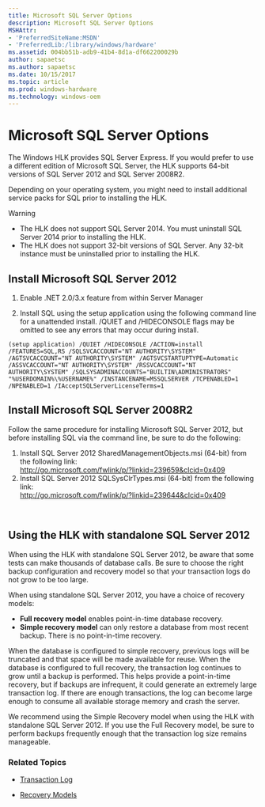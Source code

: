 ```yaml
---
title: Microsoft SQL Server Options
description: Microsoft SQL Server Options
MSHAttr:
- 'PreferredSiteName:MSDN'
- 'PreferredLib:/library/windows/hardware'
ms.assetid: 004bb51b-adb9-41b4-8d1a-df662200029b
author: sapaetsc
ms.author: sapaetsc
ms.date: 10/15/2017
ms.topic: article
ms.prod: windows-hardware
ms.technology: windows-oem
---
```



# Microsoft SQL Server Options

The Windows HLK provides SQL Server Express. If you would prefer to use a different edition of Microsoft SQL Server, the HLK supports 64-bit versions of SQL Server 2012 and SQL Server 2008R2.

Depending on your operating system, you might need to install additional service packs for SQL prior to installing the HLK.

>[!WARNING]
>- The HLK does not support SQL Server 2014. You must uninstall SQL Server 2014 prior to installing the HLK.
>- The HLK does not support 32-bit versions of SQL Server. Any 32-bit instance must be uninstalled prior to installing the HLK.

## Install Microsoft SQL Server 2012 

1.  Enable .NET 2.0/3.x feature from within Server Manager

2. Install SQL using the setup application using the following command line for a unattended install. /QUIET and /HIDECONSOLE flags may be omitted to see any errors that may occur during install.

``` syntax
(setup application) /QUIET /HIDECONSOLE /ACTION=install /FEATURES=SQL,RS /SQLSVCACCOUNT="NT AUTHORITY\SYSTEM" /AGTSVCACCOUNT="NT AUTHORITY\SYSTEM" /AGTSVCSTARTUPTYPE=Automatic /ASSVCACCOUNT="NT AUTHORITY\SYSTEM" /RSSVCACCOUNT="NT AUTHORITY\SYSTEM" /SQLSYSADMINACCOUNTS="BUILTIN\ADMINISTRATORS" "%USERDOMAIN%\%USERNAME%" /INSTANCENAME=MSSQLSERVER /TCPENABLED=1 /NPENABLED=1 /IAcceptSQLServerLicenseTerms=1
```
## Install Microsoft SQL Server 2008R2 

Follow the same procedure for installing Microsoft SQL Server 2012, but before installing SQL via the command line, be sure to do the following:
1. Install SQL Server 2012 SharedManagementObjects.msi (64-bit) from the following link:
<br><http://go.microsoft.com/fwlink/p/?linkid=239659&clcid=0x409>
2. Install SQL Server 2012 SQLSysClrTypes.msi (64-bit) from the following link:
<br><http://go.microsoft.com/fwlink/p/?linkid=239644&clcid=0x409>

 
## Using the HLK with standalone SQL Server 2012

When using the HLK with standalone SQL Server 2012, be aware that some tests can make thousands of database calls. Be sure to choose the right backup configuration and recovery model so that your transaction logs do not grow to be too large.

When using standalone SQL Server 2012, you have a choice of recovery models:
- **Full recovery model** enables point-in-time database recovery.
- **Simple recovery model** can only restore a database from most recent backup. There is no point-in-time recovery.

When the database is configured to simple recovery, previous logs will be truncated and that space will be made available for reuse. When the database is configured to full recovery, the transaction log continues to grow until a backup is performed. This helps provide a point-in-time recovery, but if backups are infrequent, it could generate an extremely large transaction log. If there are enough transactions, the log can become large enough to consume all available storage memory and crash the server.

We recommend using the Simple Recovery model when using the HLK with standalone SQL Server 2012. If you use the Full Recovery model, be sure to perform backups frequently enough that the transaction log size remains manageable.

### Related Topics

- [Transaction Log](https://docs.microsoft.com/en-us/sql/relational-databases/logs/the-transaction-log-sql-server)

- [Recovery Models](https://docs.microsoft.com/en-us/sql/relational-databases/backup-restore/recovery-models-sql-server)







